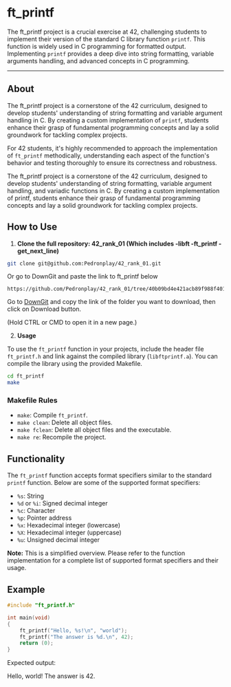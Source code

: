 # ft_printf

The ft_printf project is a crucial exercise at 42, challenging students to implement their version of the standard C library function `printf`. This function is widely used in C programming for formatted output. Implementing `printf` provides a deep dive into string formatting, variable arguments handling, and advanced concepts in C programming.

---

## About

The ft_printf project is a cornerstone of the 42 curriculum, designed to develop students' understanding of string formatting and variable argument handling in C. By creating a custom implementation of `printf`, students enhance their grasp of fundamental programming concepts and lay a solid groundwork for tackling complex projects.

For 42 students, it's highly recommended to approach the implementation of `ft_printf` methodically, understanding each aspect of the function's behavior and testing thoroughly to ensure its correctness and robustness.

The ft_printf project is a cornerstone of the 42 curriculum, designed to develop students' understanding of string formatting, variable argument handling, and variadic functions in C. By creating a custom implementation of printf, students enhance their grasp of fundamental programming concepts and lay a solid groundwork for tackling complex projects.

## How to Use

1. **Clone the full repository: 42_rank_01 (Which includes -libft -ft_printf -get_next_line)**

```bash --
git clone git@github.com:Pedronplay/42_rank_01.git
``` 
 Or go to DownGit and paste the link to ft_printf below 
```
https://github.com/Pedronplay/42_rank_01/tree/40b09bd4e421acb89f988f401f2b132d2dfbc318/ft_printf
```
<p>Go to <a href="https://minhaskamal.github.io/DownGit/#/home" target="_blank">DownGit</a> and copy the link of the folder you want to download, then click on Download button.</p>
<p>(Hold CTRL or CMD to open it in a new page.)</p>


2. **Usage**

To use the `ft_printf` function in your projects, include the header file `ft_printf.h` and link against the compiled library (`libftprintf.a`). You can compile the library using the provided Makefile.

```bash
cd ft_printf
make
``` 
<!-- ```c -->
<!-- #include "ft_printf.h" -->

### Makefile Rules

- `make`: Compile `ft_printf`.
- `make clean`: Delete all object files.
- `make fclean`: Delete all object files and the executable.
- `make re`: Recompile the project.

## Functionality

The `ft_printf` function accepts format specifiers similar to the standard `printf` function. Below are some of the supported format specifiers:

- `%s`: String
- `%d` or `%i`: Signed decimal integer
- `%c`: Character
- `%p`: Pointer address
- `%x`: Hexadecimal integer (lowercase)
- `%X`: Hexadecimal integer (uppercase)
- `%u`: Unsigned decimal integer

**Note:** This is a simplified overview. Please refer to the function implementation for a complete list of supported format specifiers and their usage.

## Example

```c
#include "ft_printf.h"

int main(void) 
{ 
    ft_printf("Hello, %s!\n", "world");
    ft_printf("The answer is %d.\n", 42);
    return (0);
}
``` 
Expected output:

Hello, world!
The answer is 42.

